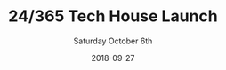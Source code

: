 ---
title: 24/365 Tech House Launch
subtitle: Saturday October 6th
modal-id: 3
layout: blog-post
date: 2018-09-27
img: 24_365-launch.png
thumbnail: 24_365-thumbnail.png
alt: image-alt
project-date: September 2018
client: none
category: event
category-link: event
description: Come to the Urban League of Essex County, 506 Central Avenue, Newark, 1-4pm, for the launch of the 24/365 program. This is otherwise known as the Tech House.
permalink: /:year/:month/:day/:title.html
link: /2018/09/22/24_365-launch
---